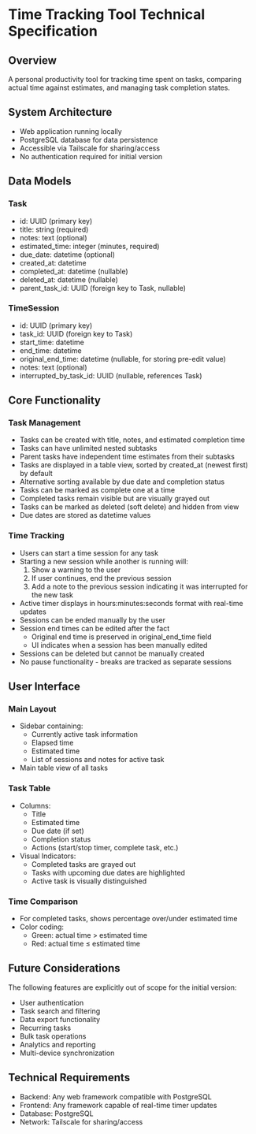 # Time Tracking Tool Technical Specification

## Overview
A personal productivity tool for tracking time spent on tasks, comparing actual time against estimates, and managing task completion states.

## System Architecture
- Web application running locally
- PostgreSQL database for data persistence
- Accessible via Tailscale for sharing/access
- No authentication required for initial version

## Data Models

### Task
- id: UUID (primary key)
- title: string (required)
- notes: text (optional)
- estimated_time: integer (minutes, required)
- due_date: datetime (optional)
- created_at: datetime
- completed_at: datetime (nullable)
- deleted_at: datetime (nullable)
- parent_task_id: UUID (foreign key to Task, nullable)

### TimeSession
- id: UUID (primary key)
- task_id: UUID (foreign key to Task)
- start_time: datetime
- end_time: datetime
- original_end_time: datetime (nullable, for storing pre-edit value)
- notes: text (optional)
- interrupted_by_task_id: UUID (nullable, references Task)

## Core Functionality

### Task Management
- Tasks can be created with title, notes, and estimated completion time
- Tasks can have unlimited nested subtasks
- Parent tasks have independent time estimates from their subtasks
- Tasks are displayed in a table view, sorted by created_at (newest first) by default
- Alternative sorting available by due date and completion status
- Tasks can be marked as complete one at a time
- Completed tasks remain visible but are visually grayed out
- Tasks can be marked as deleted (soft delete) and hidden from view
- Due dates are stored as datetime values

### Time Tracking
- Users can start a time session for any task
- Starting a new session while another is running will:
  1. Show a warning to the user
  2. If user continues, end the previous session
  3. Add a note to the previous session indicating it was interrupted for the new task
- Active timer displays in hours:minutes:seconds format with real-time updates
- Sessions can be ended manually by the user
- Session end times can be edited after the fact
  - Original end time is preserved in original_end_time field
  - UI indicates when a session has been manually edited
- Sessions can be deleted but cannot be manually created
- No pause functionality - breaks are tracked as separate sessions

## User Interface

### Main Layout
- Sidebar containing:
  - Currently active task information
  - Elapsed time
  - Estimated time
  - List of sessions and notes for active task
- Main table view of all tasks

### Task Table
- Columns:
  - Title
  - Estimated time
  - Due date (if set)
  - Completion status
  - Actions (start/stop timer, complete task, etc.)
- Visual Indicators:
  - Completed tasks are grayed out
  - Tasks with upcoming due dates are highlighted
  - Active task is visually distinguished

### Time Comparison
- For completed tasks, shows percentage over/under estimated time
- Color coding:
  - Green: actual time > estimated time
  - Red: actual time ≤ estimated time

## Future Considerations
The following features are explicitly out of scope for the initial version:
- User authentication
- Task search and filtering
- Data export functionality
- Recurring tasks
- Bulk task operations
- Analytics and reporting
- Multi-device synchronization

## Technical Requirements
- Backend: Any web framework compatible with PostgreSQL
- Frontend: Any framework capable of real-time timer updates
- Database: PostgreSQL
- Network: Tailscale for sharing/access
